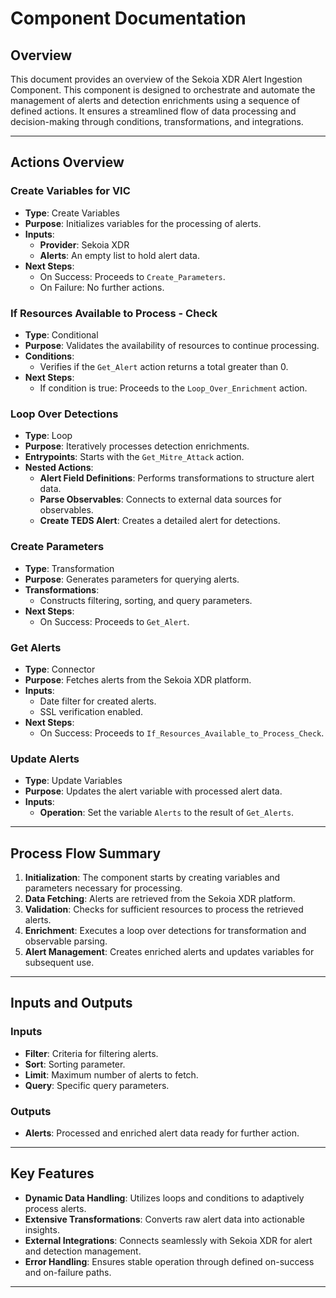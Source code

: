 
  # Component Documentation

  ## Overview

  This document provides an overview of the Sekoia XDR Alert Ingestion Component. This component is designed to orchestrate and automate the management of alerts and detection enrichments using a sequence of defined actions. It ensures a streamlined flow of data processing and decision-making through conditions, transformations, and integrations.

  ---

  ## Actions Overview

  ### Create Variables for VIC
  - **Type**: Create Variables
  - **Purpose**: Initializes variables for the processing of alerts.
  - **Inputs**:
    - **Provider**: Sekoia XDR
    - **Alerts**: An empty list to hold alert data.
  - **Next Steps**:
    - On Success: Proceeds to `Create_Parameters`.
    - On Failure: No further actions.

  ### If Resources Available to Process - Check
  - **Type**: Conditional
  - **Purpose**: Validates the availability of resources to continue processing.
  - **Conditions**:
    - Verifies if the `Get_Alert` action returns a total greater than 0.
  - **Next Steps**:
    - If condition is true: Proceeds to the `Loop_Over_Enrichment` action.

  ### Loop Over Detections
  - **Type**: Loop
  - **Purpose**: Iteratively processes detection enrichments.
  - **Entrypoints**: Starts with the `Get_Mitre_Attack` action.
  - **Nested Actions**:
    - **Alert Field Definitions**: Performs transformations to structure alert data.
    - **Parse Observables**: Connects to external data sources for observables.
    - **Create TEDS Alert**: Creates a detailed alert for detections.

  ### Create Parameters
  - **Type**: Transformation
  - **Purpose**: Generates parameters for querying alerts.
  - **Transformations**:
    - Constructs filtering, sorting, and query parameters.
  - **Next Steps**:
    - On Success: Proceeds to `Get_Alert`.

  ### Get Alerts
  - **Type**: Connector
  - **Purpose**: Fetches alerts from the Sekoia XDR platform.
  - **Inputs**:
    - Date filter for created alerts.
    - SSL verification enabled.
  - **Next Steps**:
    - On Success: Proceeds to `If_Resources_Available_to_Process_Check`.

  ### Update Alerts
  - **Type**: Update Variables
  - **Purpose**: Updates the alert variable with processed alert data.
  - **Inputs**:
    - **Operation**: Set the variable `Alerts` to the result of `Get_Alerts`.

  ---

  ## Process Flow Summary

  1. **Initialization**: The component starts by creating variables and parameters necessary for processing.
  2. **Data Fetching**: Alerts are retrieved from the Sekoia XDR platform.
  3. **Validation**: Checks for sufficient resources to process the retrieved alerts.
  4. **Enrichment**: Executes a loop over detections for transformation and observable parsing.
  5. **Alert Management**: Creates enriched alerts and updates variables for subsequent use.

  ---

  ## Inputs and Outputs

  ### Inputs
  - **Filter**: Criteria for filtering alerts.
  - **Sort**: Sorting parameter.
  - **Limit**: Maximum number of alerts to fetch.
  - **Query**: Specific query parameters.

  ### Outputs
  - **Alerts**: Processed and enriched alert data ready for further action.

  ---

  ## Key Features

  - **Dynamic Data Handling**: Utilizes loops and conditions to adaptively process alerts.
  - **Extensive Transformations**: Converts raw alert data into actionable insights.
  - **External Integrations**: Connects seamlessly with Sekoia XDR for alert and detection management.
  - **Error Handling**: Ensures stable operation through defined on-success and on-failure paths.

  ---

